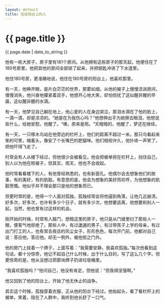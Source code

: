 ```yaml
---
layout: default
title: 住在阳台上的人
---
```

<h1>{{ page.title }}</h1>
<p>{{ page.date | date_to_string }}</p>

 
  他有一栋大房子，房子里有181个房间。从他拥有这栋房子的那天起，他便住在了180号房里。他把其他的房间全部锁了起来，并把钥匙冲进了下水道里。

  他住180号房，更准确地说，他住在180号房的阳台上，他喜欢那里。

  有一天，他睁开眼，是片白茫茫的世界，那雾如烟，从他的被子上慢慢流进房间，慢慢消失，他兴奋地攥紧着双手，他想开心地大笑，却怕惊扰了这似醒非醒的早晨，这似醒非醒的水滴。

  有一天，他梦见自己躺在地上，他心爱的人在身边哭泣，那泪水滴在了他的脸上，一滴一滴，却是凉凉的。“她是在为我伤心吗？”他想伸出手为她擦去眼泪，他想说些什么，给她安慰。他醒了。“噢，原来是雨。“天暗暗的，他醒了，梦还在继续。

  有一天，一只啄木鸟站在他旁边的栏杆上，他们的距离不超过一米。那只鸟看起来笨的可笑，缩着头，像安了个长嘴巴的肥猫咪。他们相视许久，他扑哧一声笑了，把他吓得飞走了。

  时常会有人从楼下经过，但他很少会被看见，他会把被单担在栏杆上，挡住自己，别人以为他在晾被子，但其实，雨天，他也不会收起。

  他时常看看楼下的人，有他曾经熟悉的，也有新面孔。他偶尔会去想象他们的故事，有的美好，有的肮脏。有意思的是，他会为想象的美好而欢呼，为他想象的肮脏愤慨。他似乎并不理会那只是他的想象而已。

  但更时常的是，他得一个人面对孤独，孤独经常会将他逼到角落，让他几近崩溃。好多次，好多次，也许有多少个日子，就有多少次，他想要逃离，他想要和别人一起，当然，他也曾有过这样的机会。

  刚开始的时候，时常有人敲门，想租这里的房子，他只是从门缝里扫了那些人一眼，便客气地拒绝了。那些人中，有过邋遢的男子，有过带孩子上学的母亲，有过出门打工的人，也有常去夜店的风尘女子，形形色色，每次开门前，他都对自己说：答应他，答应他。却无一例外，被他拒之门外。

  他的房门上挂着一个牌子，上面写着：“我需要安静，我喜欢孤独。”每次他看到这句话，都十分惊奇，他记不起自己什么时候，出于什么目的，写了这么几个字。但更惊奇的是，他从没想过把那块牌子扔进垃圾桶里。

  “我喜欢孤独吗？”他问自己，他没有肯定，但他说：“但我得坚强啊。”

  他又回到了他的阳台上，开始了他无休止的战争。
  
  其实这个时候，孤独穿着衣服，正从他的阳台下经过。他抬起头，看了看栏杆上的被单，笑着，隐在了人群中，我听到他长舒了一口气。